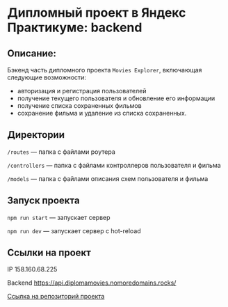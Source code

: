 # Дипломный проект в Яндекс Практикуме: backend

## Описание:
Бэкенд часть дипломного проекта `Movies Explorer`, включающая следующие возможности: 
- авторизация и регистрация пользователей
- получение текущего пользователя и обновление его информации
- получение списка сохраненных фильмов
- сохранение фильма и удаление из списка сохраненных. 
  
## Директории
`/routes` — папка с файлами роутера

`/controllers` — папка с файлами контроллеров пользователя и фильма

`/models` — папка с файлами описания схем пользователя и фильма
  
## Запуск проекта
`npm run start` — запускает сервер   

`npm run dev` — запускает сервер с hot-reload

## Ссылки на проект

IP 158.160.68.225

Backend https://api.diplomamovies.nomoredomains.rocks/

[Ссылка на репозиторий проекта](https://github.com/e-zotova/movies-explorer-api)
